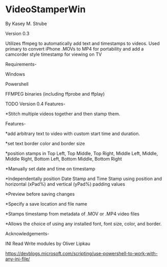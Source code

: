 # VideoStamperWin
By Kasey M. Strube

Version 0.3


Utilizes ffmpeg to automatically add text and timestamps to videos.
Used primary to convert iPhone .MOVs to MP4 for portability and add a
camcorder style timestamp for viewing on TV


Requirements-

Windows

Powershell

FFMPEG binaries (including ffprobe and ffplay)


TODO Version 0.4 Features-

*Stitch multiple videos together and then stamp them.

Features-

*add arbitrary text to video with custom start time and duration.

*set text border color and border size

*position stamps in Top Left, Top Middle, Top Right, Middle Left, 
Middle, Middle Right, Bottom Left, Bottom Middle, Bottom Right

*Manually set date and time on timestamp

*Independentally position Date Stamp and Time Stamp using position and horizontal (xPad%)
and vertical (yPad%) padding values

*Preview before saving changes

*Specify a save location and file name

*Stamps timestamp from metadata of .MOV or .MP4 video files

*Allows the choice of using any installed font, font size, color, and border.


Acknowledgements-

INI Read Write modules by Oliver Lipkau 

https://devblogs.microsoft.com/scripting/use-powershell-to-work-with-any-ini-file/
